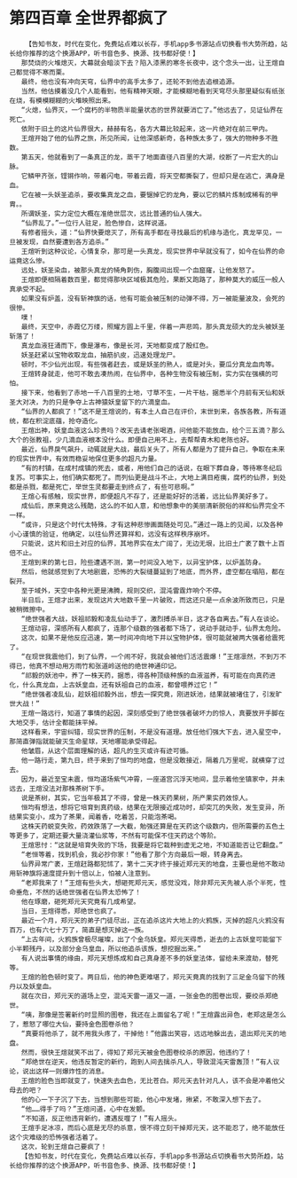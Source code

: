 # 第四百章 全世界都疯了
        【告知书友，时代在变化，免费站点难以长存，手机app多书源站点切换看书大势所趋，站长给你推荐的这个换源APP，听书音色多、换源、找书都好使！】
       那焚烧的火堆熄灭，大幕就会暗淡下去？陷入漆黑的寒冬长夜中，这个念头一出，让王煊自己都觉得不寒而栗。
       最终，他也没有冲向天穹，仙界中的高手太多了，还轮不到他去追根追源。
       当然，他估摸着没几个人能看到，他有精神天眼，才能模糊地看到天穹尽头那里疑似有纸张在烧，有模模糊糊的火堆映照出来。
       “火熄，仙界灭，一个腐朽的半物质半能量状态的世界就要消亡了。”他远去了，见证仙界在死亡。
       依附于旧土的这片仙界很大，赫赫有名，各方大幕比较起来，这一片绝对在前三甲内。
       王煊开始了他的仙界之旅，所见所闻，让他深感新奇，各种族太多了，强大的物种多不胜数。
       第五天，他就看到了一条真正的龙，蒸干了地面直径八百里的大湖，绞断了一片宏大的山脉。
       它鳞甲齐张，铿锵作响，带着闪电，带着云霞，将天空都撕裂了，但却只是在逃亡，满身是血。
       它在被一头妖圣追杀，要收集真龙之血，要锯掉它的龙角，要以它的鳞片炼制成稀有的甲胄。。
       所谓妖圣，实力定位大概在准绝世层次，远比普通的仙人强大。
       “仙界乱了。”一位行人驻足，脸色惨白，这样说道。
       有修者摇头，道：“仙界快要熄灭了，所有高手都在寻找最后的机缘与造化，真龙罕见，一旦被发现，自然要遭到各方追杀。”
       王煊听到这种议论，心情复杂，那可是一头真龙，现实世界中早就没有了，如今在仙界的命运竟这么惨。
       远处，妖圣染血，被那头真龙的犄角刺伤，胸腹间出现一个血窟窿，让他发怒了。
       王煊即便相隔着数百里，都觉得那块区域极其危险，果断又跑路了，那种莫大的威压一般人真承受不起。
       如果没有炉盖，没有斩神旗的话，他有可能会被压制的动弹不得，万一被能量波及，会死的很惨。
       噗！
       最终，天空中，赤霞亿万缕，照耀方圆上千里，伴着一声悲鸣，那头真龙硕大的龙头被妖圣斩落了！
       真龙血液狂涌而下，像是瀑布，像是长河，天地都变成了殷红色。
       妖圣赶紧以宝物收取龙血，抽筋扒皮，迅速处理龙尸。
       顿时，不少仙光出现，有些强者赶去，或是妖圣的熟人，或是对头，要瓜分真龙血肉等。
       王煊转身就走，他可不敢去凑热闹，在仙界中，各种生物没有被压制，实力实在强横的可怕。
       接下来，他看到了赤地一千八百里的土地，寸草不生，一片干枯，据悉半个月前有天仙和妖圣大对决，为的只是争夺上古神猿妖皇留下的六滴皇血。
       “仙界的人都疯了！”这不是王煊说的，有本土人自己在评价，末世到来，各族各教，所有道统，都在积淀底蕴，抢夺造化。
       王煊出神，妖皇血液这么珍贵吗？改天去请老张喝酒，问他能不能放血，给个三五滴？那么大个的张教祖，少几滴血液根本没什么。即便自己用不上，去帮帮青木和老陈也好。
       最近，仙界戾气飙升，动辄就是大战，最后关头了，所有人都是为了提升自己，争取在未来的现实世界中，有效而稳妥地保住更多的超凡力量。
       “有的村镇，在成村成镇的死去，或者，用他们自己的话说，在眼下葬自身，等待寒冬纪后复苏。可事实上，他们确实都死了。而列仙更是战斗不止，大地上满目疮痍，腐朽的仙界，到处都是杀戮，都是死亡，举世生灵都要走到终点了，有些可悲啊。”
       王煊心有感触，现实世界，即便超凡不存了，还是能好好的活着，远比仙界美好多了。
       成仙后，原来竟这么残酷，这么的不如人意，和他想象中的美丽清新脱俗的祥和仙界完全不一样。
       “或许，只是这个时代太特殊，才有这种悲惨画面随处可见。”通过一路上的见闻，以及各种小心谨慎的验证，他确定，以往仙界还算祥和，远没有这样秩序崩坏。
       只能说，这片和旧土对应的仙界，其地界实在太广阔了，无边无垠，比旧土广袤了数十上百倍不止。
       王煊到来的第七日，险些遭遇不测，第一时间没入地下，以异宝护体，以炉盖防身。
       然后，他就感觉到了大地剧震，恐怖的大裂缝蔓延到了地底，而外界，虚空都在塌陷，都在裂开。
       至于域外，天空中各种光更是沸腾，规则交织，混沌雷霆炸响个不停。
       半日后，王煊才出来，发现这片大地数千里一片破败，而这还只是一点余波所致而已，只是被稍微擦中。
       “绝世强者大战，妖祖祁毅和凌乱仙动手了，激烈搏杀半日，这才各自离去。”有人在谈论。
       王煊动容，深感所有人都疯了，连那个级数的强者都下场了，说动手就动手，仙界太危险。
       这次，如果不是他反应迅速，第一时间冲向地下并以宝物护体，很可能就被两大强者给震死了。
       “在现世我震他们，到了仙界，一个闹不好，我就会被他们活活震爆！”王煊凛然，不到万不得已，他真不想动用方雨竹和张道岭送他的绝世神通印记。
       “祁毅的妖池中，养了一株天药，据悉，得各种顶级种族的血液滋养，有可能在向真药进化，什么真龙血，上古妖皇血，还有妖祖自己的血液，都曾喂养过它！”
       “绝世强者凌乱仙，趁妖祖祁毅外出，想去一探究竟，刚进妖池，结果就被堵住了，引发旷世大战！”
       王煊一路远行，知道了事情的起因，深刻感受到了绝世强者破坏力的惊人，真要放开手脚在大地交手，估计全都能抹平掉。
       这样看来，宇宙纠错，现实世界的压制，不是没有道理。放任他们强大下去，进入星空中，那简直弹指就能破灭生命星球，天地哪能承受得起。
       他皱眉，从这个层面理解的话，超凡的生灭或许有迹可循。
       他一路行走，第九日，终于来到了恒均的地盘，但是没敢接近，隔着几万里呢，就横穿了过去。
       因为，最近至宝未震，恒均道场紫气冲霄，一座道宫沉浮天地间，显示着他坐镇家中，并未远去，王煊没法对那株茶树下手。
       说是茶树，其实，它当年极其了不得，曾是一株天药果树，所产果实药效惊人。
       恒均有想法，想将它培育到真药级，结果在无限接近成功时，却突兀的失败，发生变异，所结果实变小，成为了茶果，闻着香，吃着苦，只能泡茶喝。
       这株天药蜕变失败，药效跌落了一大截，勉强还算是在天药这个级数内，但所需要的五色土等更多了，定期还要大量浇灌仙浆等，不然有可能保不住天药这个等阶。
       王煊思忖：“这就是培育失败的下场，我要是将它栽种到虚无之地，不知道能否让它翻盘。”
       “老恒等着，找到机会，我必抄你家！”他看了那个方向最后一眼，转身离去。
       仙界异常广袤，王煊赶路都犯怵了，第十二天才终于接近郑元天的地盘，主要也是他不敢动用斩神旗将速度提升到十倍以上，怕被人注意到。
       “老郑我来了！”王煊有些头大，想砸死郑元天，感觉没戏，除非郑元天先被人杀个半死，性命垂危，不然的话绝世强者在仙界太恐怖了！
       他在琢磨，砸死郑元天究竟有几成希望。
       当日，王煊得悉，郑绝世也疯了。
       最近一个月，郑元天的弟子门徒尽出，正在追杀这片大地上的火鸦族，灭掉的超凡火鸦没有百万，也有六七十万了，简直是想灭掉这一族。
       “上古年间，火鸦族曾极尽璀璨，出了个金乌妖皇。郑元天得悉，逝去的上古妖皇可能留下小半颗残丹，以及部分金乌皇血，所以他追杀该族，想挖掘出来。”
       有人说出事情的缘由，郑元天想炼成和自己真身差不多的妖皇法体，留给未来渡劫，替死等。
       王煊的脸色顿时变了。两日后，他的神色更难堪了，郑元天竟真的找到了三足金乌留下的残丹以及妖皇血。
       就在次日，郑元天的道场上空，混沌天雷一道又一道，一张金色的图卷出现，要绞杀郑绝世。
       “咦，那像是签署新约时显照的图卷，我还在上面留名了呢！”王煊露出异色，老郑这是怎么了，惹怒了哪位大仙，要持金色图卷杀他？
       “真要将他杀了，就不用我头疼了，干掉他！”他露出笑容，远远地躲出去，退出郑元天的地盘。
       然而，很快王煊就笑不出了，得知了郑元天被金色图卷绞杀的原因，他违约了！
       “郑绝世在逆天，他违反暂定的新约，跑到人间去擒杀凡人，导致混沌天雷轰顶！”有人议论，说出这样一则爆炸性的消息。
       王煊的脸色当即就变了，快速失去血色，无比苍白。郑元天去针对凡人，该不会是冲着他父母去的吧？
       他的心一下子沉了下去，当想到那些可能，他心中发堵，揪紧，不敢深入想下去了。
       “他……得手了吗？”王煊问道，心中在发颤。
       “不知道，反正他违背新约，遭遇反噬了！”有人摇头。
       王煊手足冰凉，而后心底是无尽的杀意，恨不得立刻干掉郑元天，这不能忍了，绝不能放任这个灾难级的恐怖强者活着了。
       这次，轮到王煊自己要疯了！
       【告知书友，时代在变化，免费站点难以长存，手机app多书源站点切换看书大势所趋，站长给你推荐的这个换源APP，听书音色多、换源、找书都好使！】